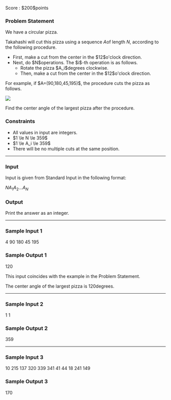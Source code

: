 
<div>

<span>

<span>

<p>
Score : $200$points
</p>

<div>

<section>

### **Problem Statement**

<p>
We have a circular pizza.

Takahashi will cut this pizza using a sequence $A$of length $N$, according to the following procedure.
</p>

<ul>

<li>
First, make a cut from the center in the $12$o'clock direction.
</li>

<li>
Next, do $N$operations. The $i$-th operation is as follows.
<ul>

<li>
Rotate the pizza $A_i$degrees clockwise.
</li>

<li>
Then, make a cut from the center in the $12$o'clock direction.
</li>

</ul>

</li>

</ul>

<p>
For example, if $A=(90,180,45,195)$, the procedure cuts the pizza as follows.
</p>

<p>

<img src="https://img.atcoder.jp/ghi/AWP_pict.png">

</img>

</p>

<p>
Find the center angle of the largest pizza after the procedure.
</p>

</section>

</div>

<div>

<section>

### **Constraints**

<ul>

<li>
All values in input are integers.
</li>

<li>
$1 \le N \le 359$
</li>

<li>
$1 \le A_i \le 359$
</li>

<li>
There will be no multiple cuts at the same position.
</li>

</ul>

</section>

</div>

---

<div>

<div>

<section>

### **Input**

<p>
Input is given from Standard Input in the following format:
</p>

<div>

$N$$A_1$$A_2$$\dots$$A_N$
</div>

</section>

</div>

<div>

<section>

### **Output**

<p>
Print the answer as an integer.
</p>

</section>

</div>

</div>

---

<div>

<section>

### **Sample Input 1**

<div>

4
90 180 45 195

</div>

</section>

</div>

<div>

<section>

### **Sample Output 1**

<div>

120

</div>

<p>
This input coincides with the example in the Problem Statement.

The center angle of the largest pizza is $120$degrees.
</p>

</section>

</div>

---

<div>

<section>

### **Sample Input 2**

<div>

1
1

</div>

</section>

</div>

<div>

<section>

### **Sample Output 2**

<div>

359

</div>

</section>

</div>

---

<div>

<section>

### **Sample Input 3**

<div>

10
215 137 320 339 341 41 44 18 241 149

</div>

</section>

</div>

<div>

<section>

### **Sample Output 3**

<div>

170

</div>

</section>

</div>

</span>

</span>

</div>
